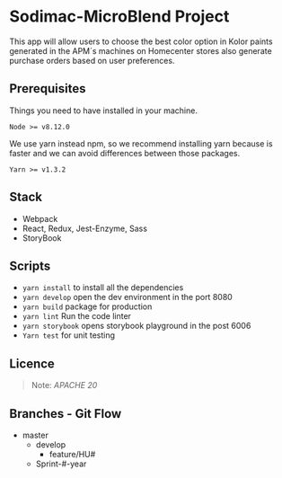 # Sodimac-MicroBlend Project

This app will allow users to choose the best color option in Kolor paints generated in the APM´s machines on Homecenter stores also generate purchase orders based on user preferences.

## Prerequisites

Things you need to have installed in your machine.
```
Node >= v8.12.0
```

We use yarn instead npm, so we recommend installing yarn because is faster and we can avoid differences between those packages.
```
Yarn >= v1.3.2
```

## Stack

- Webpack
- React, Redux, Jest-Enzyme, Sass
- StoryBook

## Scripts

- `yarn install` to install all the dependencies
- `yarn develop` open the dev environment in the port 8080
- `yarn build` package for production
- `yarn lint` Run the code linter
- `yarn storybook` opens storybook playground in the post 6006
- `Yarn test` for unit testing

## Licence

> Note: *APACHE 20*

## Branches - Git Flow

- master
  - develop
    - feature/HU#
  - Sprint-#-year